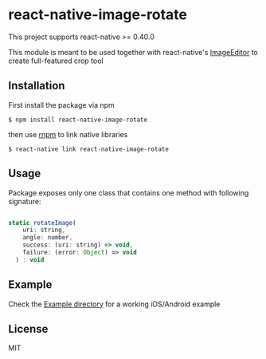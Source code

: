 <!--
 * @Author: fencer yangd@mshutech.com
 * @Date: 2022-12-25 17:19:02
 * @LastEditors: fencer yangd@mshutech.com
 * @LastEditTime: 2022-12-25 17:23:10
 * @FilePath: read me
-->
# react-native-image-rotate

This project supports react-native >= 0.40.0

This module is meant to be used together with react-native's
[ImageEditor](https://github.com/facebook/react-native/blob/master/Libraries/Image/ImageEditor.js)
to create full-featured crop tool

## Installation

First install the package via npm

`$ npm install react-native-image-rotate`

then use [rnpm](https://github.com/rnpm/rnpm) to link native libraries

`$ react-native link react-native-image-rotate`

## Usage

Package exposes only one class that contains one method with following signature:

```javascript

static rotateImage(
    uri: string,
    angle: number,
    success: (uri: string) => void,
    failure: (error: Object) => void
  ) : void
```

## Example

Check the [Example directory](https://github.com/fencer-yd/react-native-image-rotate/tree/master/Example)
for a working iOS/Android example

## License

MIT
